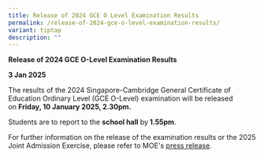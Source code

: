 ```yaml
---
title: Release of 2024 GCE O Level Examination Results
permalink: /release-of-2024-gce-o-level-examination-results/
variant: tiptap
description: ""
---
```

<p><strong>Release of 2024 GCE O-Level Examination Results</strong>
</p>
<p><strong>3 Jan 2025</strong>
</p>
<p>The results of the 2024 Singapore-Cambridge General Certificate of Education
Ordinary Level (GCE O-Level) examination will be released on&nbsp;<strong>Friday, 10 January 2025, 2.30pm.</strong>
</p>
<p>Students are to report to the&nbsp;<strong>school hall</strong>&nbsp;by<strong> 1.55pm</strong>.</p>
<p>For further information on the release of the examination results or the
2025 Joint Admission Exercise, please refer to MOE's&nbsp;<a href="https://www.moe.gov.sg/news/press-releases/20250103-release-of-2024-singapore-cambridge-gce-o-level-examination-results-and-2025-joint-admissions-exercise" rel="noopener noreferrer nofollow" target="_blank">press release</a>.</p>